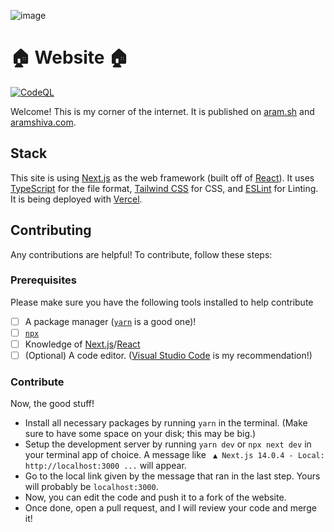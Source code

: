 ![image](https://github.com/aramshiva/website/assets/79479940/49dff2fd-771d-4ade-bc0c-02d9b7d235af)

# 🏠 Website 🏠

[![CodeQL](https://github.com/aramshiva/website/actions/workflows/github-code-scanning/codeql/badge.svg)](https://github.com/aramshiva/website/actions/workflows/github-code-scanning/codeql)

Welcome! This is my corner of the internet. It is published on [aram.sh](https://aram.sh) and [aramshiva.com](https://aramshiva.com).

## Stack

This site is using [Next.js](https://nextjs.org/) as the web framework (built off of [React](https://react.dev/)). It uses [TypeScript](https://www.typescriptlang.org/) for the file format, [Tailwind CSS](https://tailwindcss.com) for CSS, and [ESLint](https://eslint.org/) for Linting. It is being deployed with [Vercel](https://vercel.com).

## Contributing

Any contributions are helpful! To contribute, follow these steps:

### Prerequisites

Please make sure you have the following tools installed to help contribute

- [ ] A package manager ([`yarn`](https://yarnpkg.com/) is a good one)!
- [ ] [`npx`](https://www.npmjs.com/package/npx)
- [ ] Knowledge of [Next.js](https://nextjs.org/)/[React](https://react.dev/)
- [ ] (Optional) A code editor. ([Visual Studio Code](https://code.visualstudio.com/) is my recommendation!)

### Contribute

Now, the good stuff!

- Install all necessary packages by running `yarn` in the terminal. (Make sure to have some space on your disk; this may be big.)
- Setup the development server by running `yarn dev` or `npx next dev` in your terminal app of choice.
  A message like
  ` ▲ Next.js 14.0.4 - Local: http://localhost:3000 ...` will appear.
- Go to the local link given by the message that ran in the last step. Yours will probably be `localhost:3000`.
- Now, you can edit the code and push it to a fork of the website.
- Once done, open a pull request, and I will review your code and merge it!
